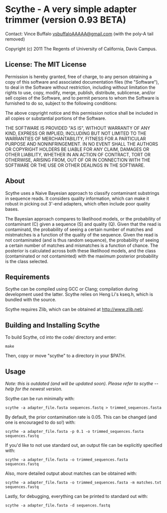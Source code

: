 # Scythe - A very simple adapter trimmer (version 0.93 BETA)

Contact: Vince Buffalo <vsbuffaloAAAAA@gmail.com> (with the poly-A tail removed)

Copyright (c) 2011 The Regents of University of California, Davis Campus.

## License: The MIT License

   Permission is hereby granted, free of charge, to any person obtaining
   a copy of this software and associated documentation files (the
   "Software"), to deal in the Software without restriction, including
   without limitation the rights to use, copy, modify, merge, publish,
   distribute, sublicense, and/or sell copies of the Software, and to
   permit persons to whom the Software is furnished to do so, subject to
   the following conditions:

   The above copyright notice and this permission notice shall be
   included in all copies or substantial portions of the Software.

   THE SOFTWARE IS PROVIDED "AS IS", WITHOUT WARRANTY OF ANY KIND,
   EXPRESS OR IMPLIED, INCLUDING BUT NOT LIMITED TO THE WARRANTIES OF
   MERCHANTABILITY, FITNESS FOR A PARTICULAR PURPOSE AND
   NONINFRINGEMENT. IN NO EVENT SHALL THE AUTHORS OR COPYRIGHT HOLDERS
   BE LIABLE FOR ANY CLAIM, DAMAGES OR OTHER LIABILITY, WHETHER IN AN
   ACTION OF CONTRACT, TORT OR OTHERWISE, ARISING FROM, OUT OF OR IN
   CONNECTION WITH THE SOFTWARE OR THE USE OR OTHER DEALINGS IN THE
   SOFTWARE.

## About

Scythe uses a Naive Bayesian approach to classify contaminant
substrings in sequence reads. It considers quality information, which
can make it robust in picking out 3'-end adapters, which often include
poor quality bases.

The Bayesian approach compares to likelihood models, or the
probability of contaminant (C) given a sequence (S) and quality
(Q). Given that the read is contaminatd, the probability of seeing a
certain number of matches and mistmatches is a function of the quality
of the sequence. Given the read is not contaminated (and is thus
random sequence), the probability of seeing a certain number of
matches and mismatches is a function of chance. The posterior is
calculated across both these likelihood models, and the class
(contaminated or not contaminted) with the maximum posterior
probability is the class selected.

## Requirements

Scythe can be compiled using GCC or Clang; compilation during
development used the latter. Scythe relies on Heng Li's kseq.h, which
is bundled with the source.

Scythe requires Zlib, which can be obtained at <http://www.zlib.net/>.

## Building and Installing Scythe

To build Scythe, cd into the code/ directory and enter:

    make

Then, copy or move "scythe" to a directory in your $PATH.

## Usage

*Note: this is outdated (and will be updated soon). Please refer to
 scythe --help for the newest version.*

Scythe can be run minimally with:

    scythe -a adapter_file.fasta sequences.fastq > trimmed_sequences.fasta

By default, the prior contamination rate is 0.05. This can be changed
(and one is encouraged to do so!) with:

    scythe -a adapter_file.fasta -p 0.1 -o trimmed_sequences.fasta sequences.fastq

If you'd like to not use standard out, an output file can be
explicitly specified with:

    scythe -a adapter_file.fasta -o trimmed_sequences.fasta sequences.fastq 

Also, more detailed output about matches can be obtained with:

    scythe -a adapter_file.fasta -o trimmed_sequences.fasta -m matches.txt sequences.fastq

Lastly, for debugging, everything can be printed to standard out with:

    scythe -a adapter_file.fasta -d sequences.fastq
